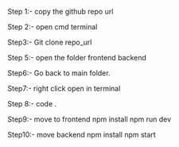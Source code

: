 Step 1:- copy the github repo url

Step 2:- open cmd terminal 

Step3:- Git clone repo_url

Step 5:- open the folder
                frontend 
                backend

Step6:- Go back to main folder. 

Step7:- right click open in terminal 

Step 8:- code .

Step9:- move to frontend
            npm install 
            npm run dev

Step10:- move backend
          npm install 
          npm start
